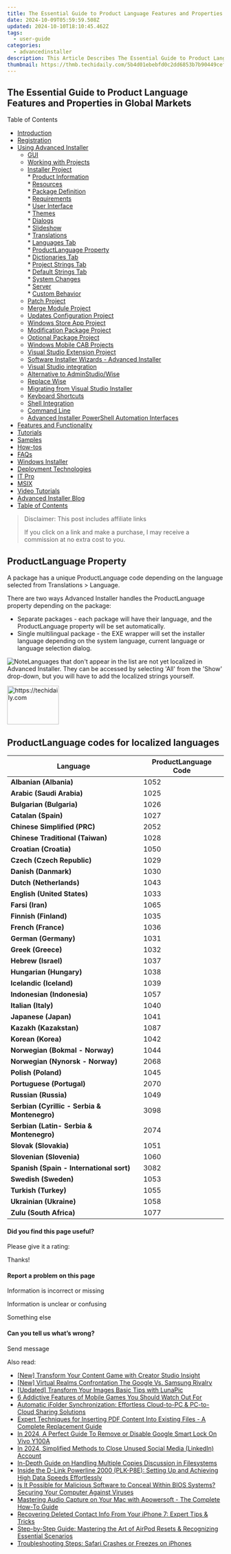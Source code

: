 ```yaml
---
title: The Essential Guide to Product Language Features and Properties in Global Markets
date: 2024-10-09T05:59:59.508Z
updated: 2024-10-10T18:10:45.462Z
tags:
  - user-guide
categories:
  - advancedinstaller
description: This Article Describes The Essential Guide to Product Language Features and Properties in Global Markets
thumbnail: https://thmb.techidaily.com/5b4d01ebebfd0c2dd6853b7b90449cefc701dfbe2f41b747bf89f0bfa4fc6d71.jpg
---
```


## The Essential Guide to Product Language Features and Properties in Global Markets

Table of Contents

* [Introduction](https://tools.techidaily.com/advancedinstaller/products/)
* [Registration](https://tools.techidaily.com/advancedinstaller/products/)
* [Using Advanced Installer](https://tools.techidaily.com/advancedinstaller/products/)  
   * [GUI](https://tools.techidaily.com/advancedinstaller/products/)  
   * [Working with Projects](https://tools.techidaily.com/advancedinstaller/products/)  
   * [Installer Project](https://tools.techidaily.com/advancedinstaller/products/)  
         * [Product Information](https://tools.techidaily.com/advancedinstaller/products/)  
         * [Resources](https://tools.techidaily.com/advancedinstaller/products/)  
         * [Package Definition](https://tools.techidaily.com/advancedinstaller/products/)  
         * [Requirements](https://tools.techidaily.com/advancedinstaller/products/)  
         * [User Interface](https://tools.techidaily.com/advancedinstaller/products/)  
                  * [Themes](https://tools.techidaily.com/advancedinstaller/products/)  
                  * [Dialogs](https://tools.techidaily.com/advancedinstaller/products/)  
                  * [Slideshow](https://tools.techidaily.com/advancedinstaller/products/)  
                  * [Translations](https://tools.techidaily.com/advancedinstaller/products/)  
                              * [Languages Tab](https://tools.techidaily.com/advancedinstaller/products/)  
                                             * [ProductLanguage Property](https://tools.techidaily.com/advancedinstaller/products/)  
                              * [Dictionaries Tab](https://tools.techidaily.com/advancedinstaller/products/)  
                              * [Project Strings Tab](https://tools.techidaily.com/advancedinstaller/products/)  
                              * [Default Strings Tab](https://tools.techidaily.com/advancedinstaller/products/)  
         * [System Changes](https://tools.techidaily.com/advancedinstaller/products/)  
         * [Server](https://tools.techidaily.com/advancedinstaller/products/)  
         * [Custom Behavior](https://tools.techidaily.com/advancedinstaller/products/)  
   * [Patch Project](https://tools.techidaily.com/advancedinstaller/products/)  
   * [Merge Module Project](https://tools.techidaily.com/advancedinstaller/products/)  
   * [Updates Configuration Project](https://tools.techidaily.com/advancedinstaller/products/)  
   * [Windows Store App Project](https://tools.techidaily.com/advancedinstaller/products/)  
   * [Modification Package Project](https://tools.techidaily.com/advancedinstaller/products/)  
   * [Optional Package Project](https://tools.techidaily.com/advancedinstaller/products/)  
   * [Windows Mobile CAB Projects](https://tools.techidaily.com/advancedinstaller/products/)  
   * [Visual Studio Extension Project](https://tools.techidaily.com/advancedinstaller/products/)  
   * [Software Installer Wizards - Advanced Installer](https://tools.techidaily.com/advancedinstaller/products/)  
   * [Visual Studio integration](https://tools.techidaily.com/advancedinstaller/products/)  
   * [Alternative to AdminStudio/Wise](https://tools.techidaily.com/advancedinstaller/products/)  
   * [Replace Wise](https://tools.techidaily.com/advancedinstaller/products/)  
   * [Migrating from Visual Studio Installer](https://tools.techidaily.com/advancedinstaller/products/)  
   * [Keyboard Shortcuts](https://tools.techidaily.com/advancedinstaller/products/)  
   * [Shell Integration](https://tools.techidaily.com/advancedinstaller/products/)  
   * [Command Line](https://tools.techidaily.com/advancedinstaller/products/)  
   * [Advanced Installer PowerShell Automation Interfaces](https://tools.techidaily.com/advancedinstaller/products/)
* [Features and Functionality](https://tools.techidaily.com/advancedinstaller/products/)
* [Tutorials](https://tools.techidaily.com/advancedinstaller/products/)
* [Samples](https://tools.techidaily.com/advancedinstaller/products/)
* [How-tos](https://tools.techidaily.com/advancedinstaller/products/)
* [FAQs](https://tools.techidaily.com/advancedinstaller/products/)
* [Windows Installer](https://tools.techidaily.com/advancedinstaller/products/)
* [Deployment Technologies](https://tools.techidaily.com/advancedinstaller/products/)
* [IT Pro](https://tools.techidaily.com/advancedinstaller/products/)
* [MSIX](https://tools.techidaily.com/advancedinstaller/products/)
* [Video Tutorials](https://tools.techidaily.com/advancedinstaller/products/)
* [Advanced Installer Blog](https://tools.techidaily.com/advancedinstaller/products/)
* [Table of Contents](https://tools.techidaily.com/advancedinstaller/products/)

>  Disclaimer: This post includes affiliate links
>
>  If you click on a link and make a purchase, I may receive a commission at no extra cost to you.
>

## ProductLanguage Property

A package has a unique ProductLanguage code depending on the language selected from Translations > Language.

There are two ways Advanced Installer handles the ProductLanguage property depending on the package:

* Separate packages - each package will have their language, and the ProductLanguage property will be set automatically.
* Single multilingual package - the EXE wrapper will set the installer language depending on the system language, current language or language selection dialog.

![Note](https://cdn.advancedinstaller.com/svg/common/IconMessageNote.svg)Languages that don't appear in the list are not yet localized in Advanced Installer. They can be accessed by selecting 'All' from the 'Show' drop-down, but you will have to add the localized strings yourself.

<!-- affiliate ads begin -->
<a href="https://bluettifr.pxf.io/c/5597632/2145079/17095" target="_top" id="2145079">
  <img src="//a.impactradius-go.com/display-ad/17095-2145079" border="0" alt="https://techidaily.com" width="120" height="90"/>
</a>
<img height="0" width="0" src="https://bluettifr.pxf.io/i/5597632/2145079/17095" style="position:absolute;visibility:hidden;" border="0" />
<!-- affiliate ads end -->

## ProductLanguage codes for localized languages

| **Language**                                 | **ProductLanguage Code** |
| -------------------------------------------- | ------------------------ |
| **Albanian (Albania)**                       | 1052                     |
| **Arabic (Saudi Arabia)**                    | 1025                     |
| **Bulgarian (Bulgaria)**                     | 1026                     |
| **Catalan (Spain)**                          | 1027                     |
| **Chinese Simplified (PRC)**                 | 2052                     |
| **Chinese Traditional (Taiwan)**             | 1028                     |
| **Croatian (Croatia)**                       | 1050                     |
| **Czech (Czech Republic)**                   | 1029                     |
| **Danish (Danmark)**                         | 1030                     |
| **Dutch (Netherlands)**                      | 1043                     |
| **English (United States)**                  | 1033                     |
| **Farsi (Iran)**                             | 1065                     |
| **Finnish (Finland)**                        | 1035                     |
| **French (France)**                          | 1036                     |
| **German (Germany)**                         | 1031                     |
| **Greek (Greece)**                           | 1032                     |
| **Hebrew (Israel)**                          | 1037                     |
| **Hungarian (Hungary)**                      | 1038                     |
| **Icelandic (Iceland)**                      | 1039                     |
| **Indonesian (Indonesia)**                   | 1057                     |
| **Italian (Italy)**                          | 1040                     |
| **Japanese (Japan)**                         | 1041                     |
| **Kazakh (Kazakstan)**                       | 1087                     |
| **Korean (Korea)**                           | 1042                     |
| **Norwegian (Bokmal - Norway)**              | 1044                     |
| **Norwegian (Nynorsk - Norway)**             | 2068                     |
| **Polish (Poland)**                          | 1045                     |
| **Portuguese (Portugal)**                    | 2070                     |
| **Russian (Russia)**                         | 1049                     |
| **Serbian (Cyrillic - Serbia & Montenegro)** | 3098                     |
| **Serbian (Latin- Serbia & Montenegro)**     | 2074                     |
| **Slovak (Slovakia)**                        | 1051                     |
| **Slovenian (Slovenia)**                     | 1060                     |
| **Spanish (Spain - International sort)**     | 3082                     |
| **Swedish (Sweden)**                         | 1053                     |
| **Turkish (Turkey)**                         | 1055                     |
| **Ukrainian (Ukraine)**                      | 1058                     |
| **Zulu (South Africa)**                      | 1077                     |

#### Did you find this page useful?

Please give it a rating:

 Thanks!

#### Report a problem on this page

Information is incorrect or missing

Information is unclear or confusing

Something else

#### Can you tell us what’s wrong?

Send message

<ins class="adsbygoogle"
     style="display:block"
     data-ad-format="autorelaxed"
     data-ad-client="ca-pub-7571918770474297"
     data-ad-slot="1223367746"></ins>

<ins class="adsbygoogle"
     style="display:block"
     data-ad-client="ca-pub-7571918770474297"
     data-ad-slot="8358498916"
     data-ad-format="auto"
     data-full-width-responsive="true"></ins>

<span class="atpl-alsoreadstyle">Also read:</span>
<div><ul>
<li><a href="https://facebook-video-share.techidaily.com/new-transform-your-content-game-with-creator-studio-insight/"><u>[New] Transform Your Content Game with Creator Studio Insight</u></a></li>
<li><a href="https://fox-friendly.techidaily.com/new-virtual-realms-confrontation-the-google-vs-samsung-rivalry/"><u>[New] Virtual Realms Confrontation The Google Vs. Samsung Rivalry</u></a></li>
<li><a href="https://some-skills.techidaily.com/updated-transform-your-images-basic-tips-with-lunapic/"><u>[Updated] Transform Your Images Basic Tips with LunaPic</u></a></li>
<li><a href="https://games-able.techidaily.com/6-addictive-features-of-mobile-games-you-should-watch-out-for/"><u>6 Addictive Features of Mobile Games You Should Watch Out For</u></a></li>
<li><a href="https://fox-web3.techidaily.com/automatic-ifolder-synchronization-effortless-cloud-to-pc-and-pc-to-cloud-sharing-solutions/"><u>Automatic iFolder Synchronization: Effortless Cloud-to-PC & PC-to-Cloud Sharing Solutions</u></a></li>
<li><a href="https://fox-web3.techidaily.com/expert-techniques-for-inserting-pdf-content-into-existing-files-a-complete-replacement-guide/"><u>Expert Techniques for Inserting PDF Content Into Existing Files - A Complete Replacement Guide</u></a></li>
<li><a href="https://android-unlock.techidaily.com/in-2024-a-perfect-guide-to-remove-or-disable-google-smart-lock-on-vivo-y100a-by-drfone-android/"><u>In 2024, A Perfect Guide To Remove or Disable Google Smart Lock On Vivo Y100A</u></a></li>
<li><a href="https://fox-cloud.techidaily.com/in-2024-simplified-methods-to-close-unused-social-media-linkedin-account/"><u>In 2024, Simplified Methods to Close Unused Social Media (LinkedIn) Account</u></a></li>
<li><a href="https://fox-web3.techidaily.com/in-depth-guide-on-handling-multiple-copies-discussion-in-filesystems/"><u>In-Depth Guide on Handling Multiple Copies Discussion in Filesystems</u></a></li>
<li><a href="https://buynow-marvelous.techidaily.com/inside-the-d-link-powerline-2000-plk-p8e-setting-up-and-achieving-high-data-speeds-effortlessly/"><u>Inside the D-Link Powerline 2000 (PLK-P8E): Setting Up and Achieving High Data Speeds Effortlessly</u></a></li>
<li><a href="https://fox-web3.techidaily.com/is-it-possible-for-malicious-software-to-conceal-within-bios-systems-securing-your-computer-against-viruses/"><u>Is It Possible for Malicious Software to Conceal Within BIOS Systems? Securing Your Computer Against Viruses</u></a></li>
<li><a href="https://fox-web3.techidaily.com/mastering-audio-capture-on-your-mac-with-apowersoft-the-complete-how-to-guide/"><u>Mastering Audio Capture on Your Mac with Apowersoft - The Complete How-To Guide</u></a></li>
<li><a href="https://fox-web3.techidaily.com/recovering-deleted-contact-info-from-your-iphone-7-expert-tips-and-tricks/"><u>Recovering Deleted Contact Info From Your iPhone 7: Expert Tips & Tricks</u></a></li>
<li><a href="https://techtrends.techidaily.com/step-by-step-guide-mastering-the-art-of-airpod-resets-and-recognizing-essential-scenarios/"><u>Step-by-Step Guide: Mastering the Art of AirPod Resets & Recognizing Essential Scenarios</u></a></li>
<li><a href="https://fox-that.techidaily.com/troubleshooting-steps-safari-crashes-or-freezes-on-iphones/"><u>Troubleshooting Steps: Safari Crashes or Freezes on iPhones</u></a></li>
</ul></div>

